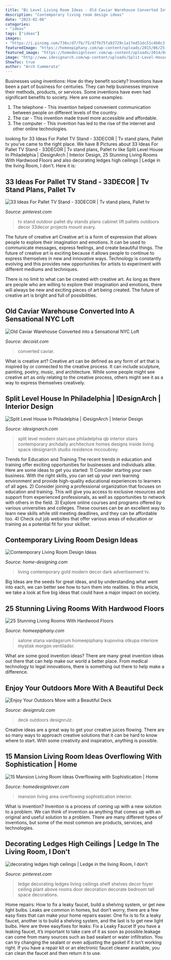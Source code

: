 ```yaml
---
title: "Bi Level Living Room Ideas - Old Caviar Warehouse Converted Into A Sensational Nyc Loft"
description: "Contemporary living room design ideas"
date: "2023-02-06"
categories:
- "ideas"
tags: ["ideas"]
images:
- "https://i.pinimg.com/736x/d7/fb/75/d7fb75fa93729c1a17ed51dc51c4b0c3.jpg"
featuredImage: "https://homeepiphany.com/wp-content/uploads/2015/06/25-Stunning-Living-Rooms-With-Hardwood-Floors-3.jpg"
featured_image: "https://homedesignlover.com/wp-content/uploads/2014/04/6-fontana.jpg"
image: "http://www.idesignarch.com/wp-content/uploads/Split-Level-House_9.jpg"
ShowToc: true
author: "Arch Cummerata"
---
```



Businesses using inventions: How do they benefit society?
Inventions have been a part of business for centuries. They can help businesses improve their methods, products, or services.  Some inventions have even had significant benefits to society. Here are some examples: 
1. The telephone - This invention helped convenient communication between people on different levels of the country.
2. The car - This invention made travel more accessible and affordable.
3. The computer - This invention has led to the rise of the internet and other online technologies.

	

		
looking for 33 Ideas For Pallet TV Stand - 33DECOR | Tv stand plans, Pallet tv you've came to the right place. We have 8 Pictures about 33 Ideas For Pallet TV Stand - 33DECOR | Tv stand plans, Pallet tv like Split Level House In Philadelphia | iDesignArch | Interior Design, 25 Stunning Living Rooms With Hardwood Floors and also decorating ledges high ceilings | Ledge in the living Room, I don&#039;t. Here it is:
		
    
## 33 Ideas For Pallet TV Stand - 33DECOR | Tv Stand Plans, Pallet Tv

<img loading=lazy src="https://i.pinimg.com/736x/d7/fb/75/d7fb75fa93729c1a17ed51dc51c4b0c3.jpg" onerror="this.onerror=null;this.src='https://tse2.mm.bing.net/th?id=OIP.5kZCNH0rcZOg-OalbXdtvAHaNK&amp;pid=15.1';" alt="33 Ideas For Pallet TV Stand - 33DECOR | Tv stand plans, Pallet tv">

_Source: pinterest.com_

>tv stand outdoor pallet diy stands plans cabinet lift pallets outdoors decor 33decor projects mount avary. 

	

The future of creative art
Creative art is a form of expression that allows people to explore their imagination and emotions. It can be used to communicate messages, express feelings, and create beautiful things.
The future of creative art is exciting because it allows people to continue to express themselves in new and innovative ways. Technology is constantly evolving and this provides new opportunities for artists to experiment with different mediums and techniques.

There is no limit to what can be created with creative art. As long as there are people who are willing to explore their imagination and emotions, there will always be new and exciting pieces of art being created. The future of creative art is bright and full of possibilities.

    
## Old Caviar Warehouse Converted Into A Sensational NYC Loft

<img loading=lazy src="https://cdn.decoist.com/wp-content/uploads/2015/02/Large-retractable-skylight-offers-access-to-the-roof-garden.jpg" onerror="this.onerror=null;this.src='https://tse2.mm.bing.net/th?id=OIP.J1vEw-r7mwp5SoIlEkv-LQHaLH&amp;pid=15.1';" alt="Old Caviar Warehouse Converted into a Sensational NYC Loft">

_Source: decoist.com_

>converted caviar. 

	

What is creative art?
Creative art can be defined as any form of art that is inspired by or connected to the creative process. It can include sculpture, painting, poetry, music, and architecture. While some people might see creative art as only relating to the creative process, others might see it as a way to express themselves creatively.

    
## Split Level House In Philadelphia | IDesignArch | Interior Design

<img loading=lazy src="http://www.idesignarch.com/wp-content/uploads/Split-Level-House_9.jpg" onerror="this.onerror=null;this.src='https://tse2.mm.bing.net/th?id=OIP.hosxgpO3cxOY8AN4FRjYLAHaJ4&amp;pid=15.1';" alt="Split Level House In Philadelphia | iDesignArch | Interior Design">

_Source: idesignarch.com_

>split level modern staircase philadelphia qb interior stairs contemporary archdaily architecture homes designs inside living space idesignarch studio residence mccoubrey. 

	

Trends for Education and Training
The recent trends in education and training offer exciting opportunities for businesses and individuals alike. Here are some ideas to get you started: 1) Consider starting your own business. With the right skills, you can set up your own learning environment and provide high-quality educational experiences to learners of all ages. 2) Consider joining a professional organization that focuses on education and training. This will give you access to exclusive resources and support from experienced professionals, as well as opportunities to network with others in the field. 3) Explore online courses and programs offered by various universities and colleges. These courses can be an excellent way to learn new skills while still meeting deadlines, and they can be affordable too. 4) Check out job websites that offer various areas of education or training as a potential fit for your skillset.

    
## Contemporary Living Room Design Ideas

<img loading=lazy src="http://cdn.home-designing.com/wp-content/uploads/2010/06/Black-and-Gold-Living-Room.jpg" onerror="this.onerror=null;this.src='https://tse2.mm.bing.net/th?id=OIP.p2BO0RbWMxI9hknSbPL7ewHaEn&amp;pid=15.1';" alt="Contemporary Living Room Design Ideas">

_Source: home-designing.com_

>living contemporary gold modern decor dark advertisement tv. 

	

Big Ideas are the seeds for great ideas, and by understanding what went into each, we can better see how to turn them into realities. In this article, we take a look at five big ideas that could have a major impact on society.

    
## 25 Stunning Living Rooms With Hardwood Floors

<img loading=lazy src="https://homeepiphany.com/wp-content/uploads/2015/06/25-Stunning-Living-Rooms-With-Hardwood-Floors-3.jpg" onerror="this.onerror=null;this.src='https://tse3.mm.bing.net/th?id=OIP.hYZmnvbD1OCbmnrfF5vojwHaE7&amp;pid=15.1';" alt="25 Stunning Living Rooms With Hardwood Floors">

_Source: homeepiphany.com_

>salone stana vardagsrum homeepiphany kupovina otkupa interiore mystisk morgon ventilador. 

	

What are some good invention ideas?
There are many great invention ideas out there that can help make our world a better place. From medical technology to legal innovations, there is something out there to help make a difference.

    
## Enjoy Your Outdoors More With A Beautiful Deck

<img loading=lazy src="https://cdn.designrulz.com/wp-content/uploads/2013/07/deck-designrulz-21.jpg" onerror="this.onerror=null;this.src='https://tse1.mm.bing.net/th?id=OIP.4LrcLY0nJkiyRKmgFJ87twHaJJ&amp;pid=15.1';" alt="Enjoy Your Outdoors More with a Beautiful Deck">

_Source: designrulz.com_

>deck outdoors designrulz. 

	

Creative ideas are a great way to get your creative juices flowing. There are so many ways to approach creative solutions that it can be hard to know where to start. With some creativity and inspiration, anything is possible.

    
## 15 Mansion Living Room Ideas Overflowing With Sophistication | Home

<img loading=lazy src="https://homedesignlover.com/wp-content/uploads/2014/04/6-fontana.jpg" onerror="this.onerror=null;this.src='https://tse4.mm.bing.net/th?id=OIP.FtW3vhvKlkZb4VOEu2qCiAHaFN&amp;pid=15.1';" alt="15 Mansion Living Room Ideas Overflowing with Sophistication | Home">

_Source: homedesignlover.com_

>mansion living area overflowing sophistication interior. 

	

What is invention?
Invention is a process of coming up with a new solution to a problem. We can think of invention as anything that comes up with an original and useful solution to a problem. There are many different types of inventions, but some of the most common are products, services, and technologies.

    
## Decorating Ledges High Ceilings | Ledge In The Living Room, I Don&#039;t

<img loading=lazy src="https://i.pinimg.com/736x/5d/ec/bf/5decbf261d7c764a6fa7a9e4ecb4665b--ledge-decorations-decorating-ledges.jpg?b=t" onerror="this.onerror=null;this.src='https://tse2.mm.bing.net/th?id=OIP.NrLLkgFKi0gCgR_UKy8ZsgHaJ4&amp;pid=15.1';" alt="decorating ledges high ceilings | Ledge in the living Room, I don&#039;t">

_Source: pinterest.com_

>ledge decorating ledges living ceilings shelf shelves decor foyer ceiling plant above rooms door decoration decorate bedroom tall space decorations. 

	

Home repairs: How to fix a leaky faucet, build a shelving system, or get new light bulbs.
Leaks are common in homes, but don’t worry, there are a few easy fixes that can make your home repairs easier. One fix is to fix a leaky faucet, another is to build a shelving system, and the last is to get new light bulbs. Here are three easyfixes for leaks: 
Fix a Leaky Faucet
If you have a leaking faucet, it’s important to take care of it as soon as possible.leakage can come from many sources such as bad sealant or water infiltration. You can try changing the sealant or even adjusting the gasket if it isn’t working right. If you have a repair kit or an electronic faucet cleaner available, you can clean the faucet and then return it to use.


